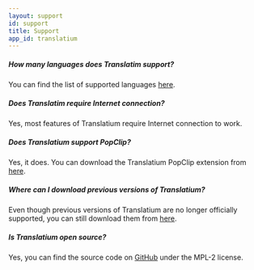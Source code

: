 ```yaml
---
layout: support
id: support
title: Support
app_id: translatium
---
```

##### How many languages does Translatim support?
You can find the list of supported languages [here](/languages).

##### Does Translatim require Internet connection?
Yes, most features of Translatium require Internet connection to work.

##### Does Translatium support PopClip?
Yes, it does. You can download the Translatium PopClip extension from [here](/popclip).

##### Where can I download previous versions of Translatium?
Even though previous versions of Translatium are no longer officially supported, you can still download them from [here](https://github.com/quanglam2807/translatium/releases).

##### Is Translatium open source?
Yes, you can find the source code on [GitHub](https://github.com/quanglam2807/translatium) under the MPL-2 license.